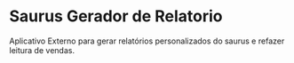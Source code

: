 # Saurus Gerador de Relatorio
Aplicativo Externo para gerar relatórios  personalizados do saurus e refazer leitura de vendas.
